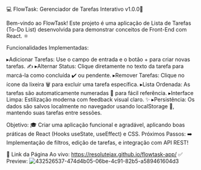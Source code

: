 💻 FlowTask: Gerenciador de Tarefas Interativo v1.0.0🎯

Bem-vindo ao FlowTask! Este projeto é uma aplicação de Lista de Tarefas (To-Do List) desenvolvida para demonstrar conceitos de Front-End com React. ⚛️

Funcionalidades Implementadas:

▸Adicionar Tarefas: Use o campo de entrada e o botão + para criar novas tarefas. ✍️ 
▸Alternar Status: Clique diretamente no texto da tarefa para marcá-la como concluída ✔️ ou pendente.
▸Remover Tarefas: Clique no ícone da lixeira 🗑️ para excluir uma tarefa específica.
▸Lista Ordenada: As tarefas são automaticamente numeradas 🔢 para fácil referência.
▸Interface Limpa: Estilização moderna com feedback visual claro. ✨
▸Persistência: Os dados são salvos localmente no navegador usando localStorage 💾, mantendo suas tarefas entre sessões.
  
  Objetivo: 🎓 Criar uma aplicação funcional e agradável, aplicando boas práticas de React (Hooks useState, useEffect) e CSS.
  Próximos Passos: ➡️ Implementação de filtros, edição de tarefas, e integração com API REST!

  🔗 Link da Página Ao vivo: https://resolutejax.github.io/flowtask-app/
  ✅ Preview: 
  ![432526537-474d4b05-06be-4c91-82b5-a589461604d3](https://github.com/user-attachments/assets/89d361e3-51b7-4abe-81ef-922115fe70a1)
